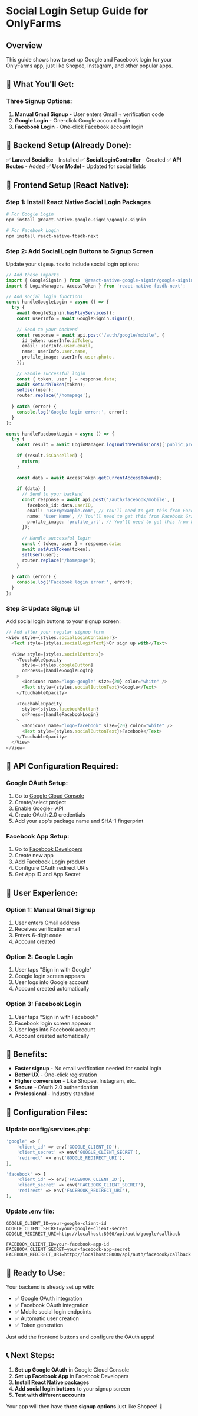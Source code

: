 # Social Login Setup Guide for OnlyFarms

## Overview
This guide shows how to set up Google and Facebook login for your OnlyFarms app, just like Shopee, Instagram, and other popular apps.

## 🎯 **What You'll Get:**

### **Three Signup Options:**
1. **Manual Gmail Signup** - User enters Gmail + verification code
2. **Google Login** - One-click Google account login
3. **Facebook Login** - One-click Facebook account login

## 🔧 **Backend Setup (Already Done):**

✅ **Laravel Socialite** - Installed
✅ **SocialLoginController** - Created
✅ **API Routes** - Added
✅ **User Model** - Updated for social fields

## 🚀 **Frontend Setup (React Native):**

### **Step 1: Install React Native Social Login Packages**

```bash
# For Google Login
npm install @react-native-google-signin/google-signin

# For Facebook Login  
npm install react-native-fbsdk-next
```

### **Step 2: Add Social Login Buttons to Signup Screen**

Update your `signup.tsx` to include social login options:

```typescript
// Add these imports
import { GoogleSignin } from '@react-native-google-signin/google-signin';
import { LoginManager, AccessToken } from 'react-native-fbsdk-next';

// Add social login functions
const handleGoogleLogin = async () => {
  try {
    await GoogleSignin.hasPlayServices();
    const userInfo = await GoogleSignin.signIn();
    
    // Send to your backend
    const response = await api.post('/auth/google/mobile', {
      id_token: userInfo.idToken,
      email: userInfo.user.email,
      name: userInfo.user.name,
      profile_image: userInfo.user.photo,
    });
    
    // Handle successful login
    const { token, user } = response.data;
    await setAuthToken(token);
    setUser(user);
    router.replace('/homepage');
    
  } catch (error) {
    console.log('Google login error:', error);
  }
};

const handleFacebookLogin = async () => {
  try {
    const result = await LoginManager.logInWithPermissions(['public_profile', 'email']);
    
    if (result.isCancelled) {
      return;
    }
    
    const data = await AccessToken.getCurrentAccessToken();
    
    if (data) {
      // Send to your backend
      const response = await api.post('/auth/facebook/mobile', {
        facebook_id: data.userID,
        email: 'user@example.com', // You'll need to get this from Facebook Graph API
        name: 'User Name', // You'll need to get this from Facebook Graph API
        profile_image: 'profile_url', // You'll need to get this from Facebook Graph API
      });
      
      // Handle successful login
      const { token, user } = response.data;
      await setAuthToken(token);
      setUser(user);
      router.replace('/homepage');
    }
    
  } catch (error) {
    console.log('Facebook login error:', error);
  }
};
```

### **Step 3: Update Signup UI**

Add social login buttons to your signup screen:

```typescript
// Add after your regular signup form
<View style={styles.socialLoginContainer}>
  <Text style={styles.socialLoginText}>Or sign up with</Text>
  
  <View style={styles.socialButtons}>
    <TouchableOpacity
      style={styles.googleButton}
      onPress={handleGoogleLogin}
    >
      <Ionicons name="logo-google" size={20} color="white" />
      <Text style={styles.socialButtonText}>Google</Text>
    </TouchableOpacity>
    
    <TouchableOpacity
      style={styles.facebookButton}
      onPress={handleFacebookLogin}
    >
      <Ionicons name="logo-facebook" size={20} color="white" />
      <Text style={styles.socialButtonText}>Facebook</Text>
    </TouchableOpacity>
  </View>
</View>
```

## 🔑 **API Configuration Required:**

### **Google OAuth Setup:**
1. Go to [Google Cloud Console](https://console.cloud.google.com/)
2. Create/select project
3. Enable Google+ API
4. Create OAuth 2.0 credentials
5. Add your app's package name and SHA-1 fingerprint

### **Facebook App Setup:**
1. Go to [Facebook Developers](https://developers.facebook.com/)
2. Create new app
3. Add Facebook Login product
4. Configure OAuth redirect URIs
5. Get App ID and App Secret

## 📱 **User Experience:**

### **Option 1: Manual Gmail Signup**
1. User enters Gmail address
2. Receives verification email
3. Enters 6-digit code
4. Account created

### **Option 2: Google Login**
1. User taps "Sign in with Google"
2. Google login screen appears
3. User logs into Google account
4. Account created automatically

### **Option 3: Facebook Login**
1. User taps "Sign in with Facebook"
2. Facebook login screen appears
3. User logs into Facebook account
4. Account created automatically

## 🎉 **Benefits:**

- **Faster signup** - No email verification needed for social login
- **Better UX** - One-click registration
- **Higher conversion** - Like Shopee, Instagram, etc.
- **Secure** - OAuth 2.0 authentication
- **Professional** - Industry standard

## 🔧 **Configuration Files:**

### **Update config/services.php:**
```php
'google' => [
    'client_id' => env('GOOGLE_CLIENT_ID'),
    'client_secret' => env('GOOGLE_CLIENT_SECRET'),
    'redirect' => env('GOOGLE_REDIRECT_URI'),
],

'facebook' => [
    'client_id' => env('FACEBOOK_CLIENT_ID'),
    'client_secret' => env('FACEBOOK_CLIENT_SECRET'),
    'redirect' => env('FACEBOOK_REDIRECT_URI'),
],
```

### **Update .env file:**
```env
GOOGLE_CLIENT_ID=your-google-client-id
GOOGLE_CLIENT_SECRET=your-google-client-secret
GOOGLE_REDIRECT_URI=http://localhost:8000/api/auth/google/callback

FACEBOOK_CLIENT_ID=your-facebook-app-id
FACEBOOK_CLIENT_SECRET=your-facebook-app-secret
FACEBOOK_REDIRECT_URI=http://localhost:8000/api/auth/facebook/callback
```

## 🚀 **Ready to Use:**

Your backend is already set up with:
- ✅ Google OAuth integration
- ✅ Facebook OAuth integration  
- ✅ Mobile social login endpoints
- ✅ Automatic user creation
- ✅ Token generation

Just add the frontend buttons and configure the OAuth apps!

## 📞 **Next Steps:**

1. **Set up Google OAuth** in Google Cloud Console
2. **Set up Facebook App** in Facebook Developers
3. **Install React Native packages**
4. **Add social login buttons** to your signup screen
5. **Test with different accounts**

Your app will then have **three signup options** just like Shopee! 🎉

